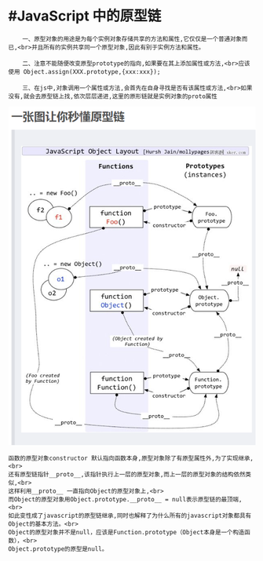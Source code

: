 ﻿
﻿#JavaScript 中的原型链
=

        一、原型对象的用途是为每个实例对象存储共享的方法和属性,它仅仅是一个普通对象而已,<br>并且所有的实例共享同一个原型对象,因此有别于实例方法和属性。
    
        二、注意不能随便改变原型prototype的指向,如果要在其上添加属性或方法,<br>应该使用 Object.assign(XXX.prototype,{xxx:xxx});
        
        三、在js中,对象调用一个属性或方法,会首先在自身寻找是否有该属性或方法,<br>如果没有,就会去原型链上找,依次层层递进,这里的原形链就是实例对象的proto属性
    
<img src = '../image/prototype_chain.jpg' >

    函数的原型对象constructor 默认指向函数本身,原型对象除了有原型属性外,为了实现继承,<br>
    还有原型链指针__proto__,该指针执行上一层的原型对象,而上一层的原型对象的结构依然类似,<br>
    这样利用__proto__ 一直指向Object的原型对象上,<br>
    而Object的原型对象用Object.prototype.__proto__ = null表示原型链的最顶端,<br>
    如此变性成了javascript的原型链继承,同时也解释了为什么所有的javascript对象都具有Object的基本方法。<br>
    Object的原型对象并不是null，应该是Function.prototype（Object本身是一个构造函数），<br>
    Object.prototype的原型是null。